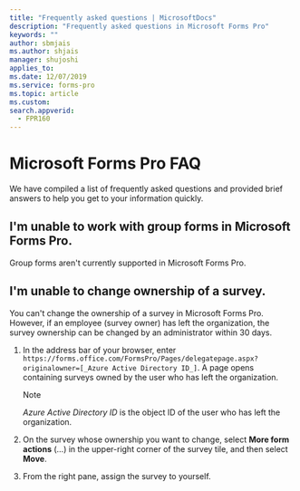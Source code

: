 ```yaml
---
title: "Frequently asked questions | MicrosoftDocs"
description: "Frequently asked questions in Microsoft Forms Pro"
keywords: ""
author: sbmjais
ms.author: shjais
manager: shujoshi
applies_to: 
ms.date: 12/07/2019
ms.service: forms-pro
ms.topic: article
ms.custom: 
search.appverid:
  - FPR160
---
```


# Microsoft Forms Pro FAQ

We have compiled a list of frequently asked questions and provided brief answers to help you get to your information quickly.

## I'm unable to work with group forms in Microsoft Forms Pro.

Group forms aren't currently supported in Microsoft Forms Pro.

## I'm unable to change ownership of a survey.

You can't change the ownership of a survey in Microsoft Forms Pro. However, if an employee (survey owner) has left the organization, the survey ownership can be changed by an administrator within 30 days.

1. In the address bar of your browser, enter `https://forms.office.com/FormsPro/Pages/delegatepage.aspx?originalowner=[_Azure Active Directory ID_]`. A page opens containing surveys owned by the user who has left the organization.

    > [!NOTE]
    > _Azure Active Directory ID_ is the object ID of the user who has left the organization.

2. On the survey whose ownership you want to change, select **More form actions** (...) in the upper-right corner of the survey tile, and then select **Move**.

3. From the right pane, assign the survey to yourself.
